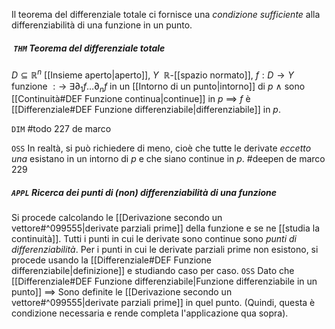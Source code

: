 Il teorema del differenziale totale ci fornisce una _condizione sufficiente_ alla differenziabilità di una funzione in un punto.
#####  `THM` Teorema del differenziale totale
$D \subseteq \mathbb{R}^n$ [[Insieme aperto|aperto]], $Y\ \ \mathbb{R}$-[[spazio normato]], $f: D \rightarrow Y$ funzione $:\rightarrow$
    $\exists \partial_1f \ldots \partial_nf$ in un [[Intorno di un punto|intorno]] di $p$ $\land$ sono [[Continuità#DEF Funzione continua|continue]] in $p$ $\implies$ $f$ è [[Differenziale#DEF Funzione differenziabile|differenziabile]] in $p$.

`DIM` #todo 227 de marco

`OSS` In realtà, si può richiedere di meno, cioè che tutte le derivate _eccetto una_ esistano in un intorno di $p$ e che siano continue in $p$. #deepen de marco 229

##### `APPL` Ricerca dei punti di (non) differenziabilità di una funzione
Si procede calcolando le [[Derivazione secondo un vettore#^099555|derivate parziali prime]] della funzione e se ne [[studia la continuità]]. Tutti i punti in cui le derivate sono continue sono _punti di differenziabilità_. Per i punti in cui le derivate parziali prime non esistono, si procede usando la [[Differenziale#DEF Funzione differenziabile|definizione]] e studiando caso per caso.
`OSS` Dato che [[Differenziale#DEF Funzione differenziabile|Funzione differenziabile in un punto]] $\implies$ Sono definite le [[Derivazione secondo un vettore#^099555|derivate parziali prime]] in quel punto. (Quindi, questa è condizione necessaria e rende completa l'applicazione qua sopra).